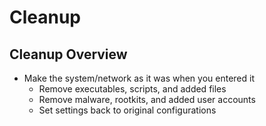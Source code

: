 # Cleanup

## Cleanup Overview

* Make the system/network as it was when you entered it
  * Remove executables, scripts, and added files
  * Remove malware, rootkits, and added user accounts
  * Set settings back to original configurations
